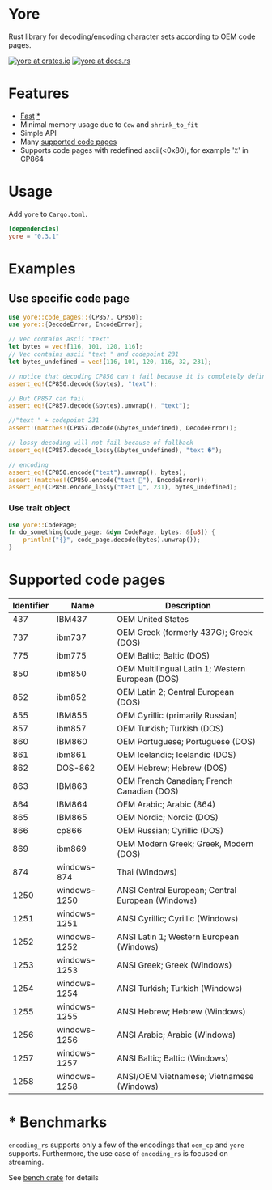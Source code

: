 # Yore

Rust library for decoding/encoding character sets according to OEM code pages.

[![yore at crates.io](https://img.shields.io/badge/crates.io-0.3.1-blue)](https://crates.io/crates/yore)
[![yore at docs.rs](https://docs.rs/yore/badge.svg)](https://docs.rs/yore)

# Features
* [Fast](https://bonega.github.io/yore-criterion/report/index.html) [*](#*-benchmarks) 
* Minimal memory usage due to `Cow` and `shrink_to_fit`
* Simple API
* Many [supported code pages](#supported-code-pages)
* Supports code pages with redefined ascii(<0x80), for example '٪' in CP864 

# Usage

Add `yore` to `Cargo.toml`.

```toml
[dependencies]
yore = "0.3.1"
```

# Examples

## Use specific code page
```rust
use yore::code_pages::{CP857, CP850};
use yore::{DecodeError, EncodeError};

// Vec contains ascii "text"
let bytes = vec![116, 101, 120, 116];
// Vec contains ascii "text " and codepoint 231
let bytes_undefined = vec![116, 101, 120, 116, 32, 231]; 

// notice that decoding CP850 can't fail because it is completely defined
assert_eq!(CP850.decode(&bytes), "text");

// But CP857 can fail
assert_eq!(CP857.decode(&bytes).unwrap(), "text");

//"text " + codepoint 231 
assert!(matches!(CP857.decode(&bytes_undefined), DecodeError));

// lossy decoding will not fail because of fallback
assert_eq!(CP857.decode_lossy(&bytes_undefined), "text �");

// encoding
assert_eq!(CP850.encode("text").unwrap(), bytes);
assert!(matches!(CP850.encode("text 🦀"), EncodeError));
assert_eq!(CP850.encode_lossy("text 🦀", 231), bytes_undefined);
```

### Use trait object
```rust
use yore::CodePage;
fn do_something(code_page: &dyn CodePage, bytes: &[u8]) {
    println!("{}", code_page.decode(bytes).unwrap());
}
```

# Supported code pages


| Identifier  | Name         | Description                                                                                |
|------|----------------|-----------------------------------------------------------------------------------------------------|
| 437  | IBM437         | OEM United States                                                                                   |
| 737  | ibm737         | OEM Greek (formerly 437G); Greek (DOS)                                                              |
| 775  | ibm775         | OEM Baltic; Baltic (DOS)                                                                            |
| 850  | ibm850         | OEM Multilingual Latin 1; Western European (DOS)                                                    |
| 852  | ibm852         | OEM Latin 2; Central European (DOS)                                                                 |
| 855  | IBM855         | OEM Cyrillic (primarily Russian)                                                                    |
| 857  | ibm857         | OEM Turkish; Turkish (DOS)                                                                          |
| 860  | IBM860         | OEM Portuguese; Portuguese (DOS)                                                                    |
| 861  | ibm861         | OEM Icelandic; Icelandic (DOS)                                                                      |
| 862  | DOS-862        | OEM Hebrew; Hebrew (DOS)                                                                            |
| 863  | IBM863         | OEM French Canadian; French Canadian (DOS)                                                          |
| 864  | IBM864         | OEM Arabic; Arabic (864)                                                                            |
| 865  | IBM865         | OEM Nordic; Nordic (DOS)                                                                            |
| 866  | cp866          | OEM Russian; Cyrillic (DOS)                                                                         |
| 869  | ibm869         | OEM Modern Greek; Greek, Modern (DOS)                                                               |
| 874  | windows-874    | Thai (Windows)                                                                                      |
| 1250 | windows-1250   | ANSI Central European; Central European (Windows)                                                   |
| 1251 | windows-1251   | ANSI Cyrillic; Cyrillic (Windows)                                                                   |
| 1252 | windows-1252   | ANSI Latin 1; Western European (Windows)                                                            |
| 1253 | windows-1253   | ANSI Greek; Greek (Windows)                                                                         |
| 1254 | windows-1254   | ANSI Turkish; Turkish (Windows)                                                                     |
| 1255 | windows-1255   | ANSI Hebrew; Hebrew (Windows)                                                                       |
| 1256 | windows-1256   | ANSI Arabic; Arabic (Windows)                                                                       |
| 1257 | windows-1257   | ANSI Baltic; Baltic (Windows)                                                                       |
| 1258 | windows-1258   | ANSI/OEM Vietnamese; Vietnamese (Windows)                                                           |

# * Benchmarks
`encoding_rs` supports only a few of the encodings that `oem_cp` and `yore` supports.
Furthermore, the use case of `encoding_rs` is focused on streaming.

See [bench crate](benchmark/README.md) for details